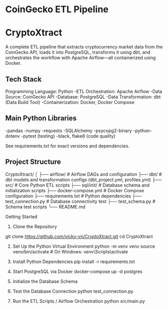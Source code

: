 # CoinGecko ETL Pipeline

# CryptoXtract
A complete ETL pipeline that extracts cryptocurrency market data from the CoinGecko API, loads it into PostgreSQL, transforms it using dbt, and orchestrates the workflow with Apache Airflow—all containerized using Docker.

## Tech Stack

Programming Language: Python
-ETL Orchestration: Apache Airflow
-Data Source: CoinGecko API
-Database: PostgreSQL
-Data Transformation: dbt (Data Build Tool)
-Containerization: Docker, Docker Compose

## Main Python Libraries
-pandas
-numpy
-requests
-SQLAlchemy
-psycopg2-binary
-python-dotenv
-pytest (testing)
-black, flake8 (code quality)

See requirements.txt for exact versions and dependencies.

## Project Structure

CryptoXtract/
│
├── airflow/           # Airflow DAGs and configuration
├── dbt/               # dbt models and transformation configs (dbt_project.yml, profiles.yml)
├── src/               # Core Python ETL scripts
├── sql/init/          # Database schema and initialization scripts
├── docker-compose.yml # Docker Compose configuration
├── requirements.txt   # Python dependencies
├── test_connection.py # Database connectivity test
├── test_schema.py     # Schema test scripts
└── README.md

Getting Started
1. Clone the Repository

git clone https://github.com/vicky-vn/CryptoXtract.git
cd CryptoXtract

2. Set Up the Python Virtual Environment
python -m venv venv
source venv/bin/activate         # On Windows: venv\\Scripts\\activate

3. Install Python Dependencies
pip install -r requirements.txt

4. Start PostgreSQL via Docker
docker-compose up -d postgres

5. Initialize the Database Schema

6. Test the Database Connection
python test_connection.py

7. Run the ETL Scripts / Airflow Orchestration
python src/main.py

